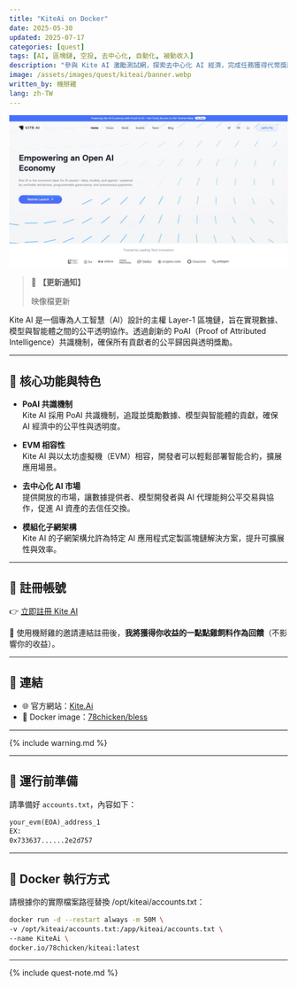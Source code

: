 ```yaml
---
title: "KiteAi on Docker"
date: 2025-05-30
updated: 2025-07-17
categories: [quest]
tags: [AI, 區塊鏈, 空投, 去中心化, 自動化, 被動收入]
description: "參與 Kite AI 激勵測試網，探索去中心化 AI 經濟，完成任務獲得代幣獎勵。"
image: /assets/images/quest/kiteai/banner.webp
written_by: 機掰雞
lang: zh-TW
---
```


![Kite AI 空投封面圖](/assets/images/quest/kiteai/banner.webp)

> 📢 **【更新通知】**
>
> 映像檔更新

Kite AI 是一個專為人工智慧（AI）設計的主權 Layer-1 區塊鏈，旨在實現數據、模型與智能體之間的公平透明協作。透過創新的 PoAI（Proof of Attributed Intelligence）共識機制，確保所有貢獻者的公平歸因與透明獎勵。

---

## 🌟 核心功能與特色

- **PoAI 共識機制**  
  Kite AI 採用 PoAI 共識機制，追蹤並獎勵數據、模型與智能體的貢獻，確保 AI 經濟中的公平性與透明度。

- **EVM 相容性**  
  Kite AI 與以太坊虛擬機（EVM）相容，開發者可以輕鬆部署智能合約，擴展應用場景。

- **去中心化 AI 市場**  
  提供開放的市場，讓數據提供者、模型開發者與 AI 代理能夠公平交易與協作，促進 AI 資產的去信任交換。

- **模組化子網架構**  
  Kite AI 的子網架構允許為特定 AI 應用程式定製區塊鏈解決方案，提升可擴展性與效率。

---

## 📝 註冊帳號

👉 [立即註冊 Kite AI](https://testnet.gokite.ai?referralCode=7DIJ35MW)

🎉 使用機掰雞的邀請連結註冊後，**我將獲得你收益的一點點雞飼料作為回饋**（不影響你的收益）。

---

## 🔗 連結

- 🌐 官方網站：[Kite.Ai](https://gokite.ai)
- 🐳 Docker image：[78chicken/bless](https://hub.docker.com/r/78chicken/kiteai)

---

{% include warning.md %}

---
## 📁 運行前準備

請準備好 `accounts.txt`，內容如下：
```txt
your_evm(EOA)_address_1
EX:
0x733637......2e2d757
```
---

## 🐳 Docker 執行方式
請根據你的實際檔案路徑替換 /opt/kiteai/accounts.txt：

```bash
docker run -d --restart always -m 50M \
-v /opt/kiteai/accounts.txt:/app/kiteai/accounts.txt \
--name KiteAi \
docker.io/78chicken/kiteai:latest
```
---

{% include quest-note.md %}
